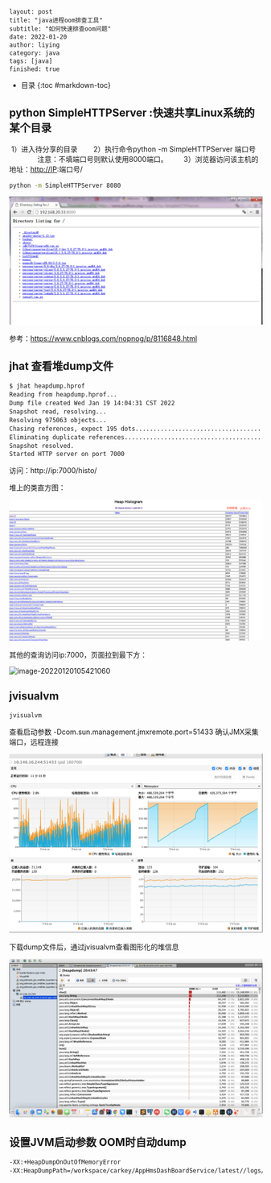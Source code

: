 ```
layout: post
title: "java进程oom排查工具"
subtitle: "如何快速排查oom问题"
date: 2022-01-20
author: liying
category: java
tags: [java]
finished: true
```

* 目录
{:toc #markdown-toc}


## python SimpleHTTPServer :快速共享Linux系统的某个目录　

​		1）进入待分享的目录
　　2）执行命令python -m SimpleHTTPServer 端口号
　　　　注意：不填端口号则默认使用8000端口。
　　3）浏览器访问该主机的地址：[http://IP](http://ip/):端口号/

```bash
python -m SimpleHTTPServer 8080
```

![这里写图片描述](../img/161026150172671.jpg)

参考：https://www.cnblogs.com/nopnog/p/8116848.html



## jhat 查看堆dump文件

```bash
$ jhat heapdump.hprof
Reading from heapdump.hprof...
Dump file created Wed Jan 19 14:04:31 CST 2022
Snapshot read, resolving...
Resolving 975063 objects...
Chasing references, expect 195 dots...................................................................................................................................................................................................
Eliminating duplicate references...................................................................................................................................................................................................
Snapshot resolved.
Started HTTP server on port 7000
```

访问：http://ip:7000/histo/

堆上的类直方图：

![image-20220120105226477](../img/image-20220120105226477.png)



其他的查询访问ip:7000，页面拉到最下方：

![image-20220120105421060](/Users/liying/Documents/个人博客/LeeLeeLeeLeeLynn.github.io/img/image-20220120105421060.png)

## jvisualvm

```bash
jvisualvm
```

查看启动参数 -Dcom.sun.management.jmxremote.port=51433 确认JMX采集端口，远程连接

![image-20220120110255490](../img/image-20220120110255490.png)

下载dump文件后，通过jvisualvm查看图形化的堆信息

![image-20220120110007673](../img/image-20220120110007673.png)



## 设置JVM启动参数 OOM时自动dump

```bash
-XX:+HeapDumpOnOutOfMemoryError 
-XX:HeapDumpPath=/workspace/carkey/AppHmsDashBoardService/latest//logs/heapdump.hprof
```

